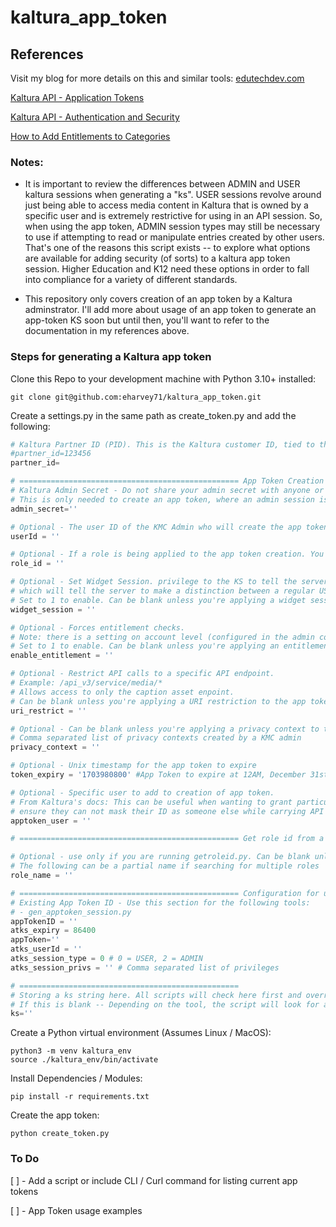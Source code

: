 # kaltura_app_token

## References
Visit my blog for more details on this and similar tools: [edutechdev.com](https://edutechdev.com/)

[Kaltura API - Application Tokens](https://developer.kaltura.com/api-docs/VPaaS-API-Getting-Started/application-tokens.html)

[Kaltura API - Authentication and Security](https://developer.kaltura.com/api-docs/VPaaS-API-Getting-Started/Kaltura_API_Authentication_and_Security.html)

[How to Add Entitlements to Categories](https://knowledge.kaltura.com/help/how-to-add-entitlements-to-categories---kmc)

### Notes:
- It is important to review the differences between ADMIN and USER kaltura sessions when generating a "ks". USER sessions revolve around just being able to access media content in Kaltura that is owned by a specific user and is extremely restrictive for using in an API session. So, when using the app token, ADMIN session types may still be necessary to use if attempting to read or manipulate entries created by other users. That's one of the reasons this script exists -- to explore what options are available for adding security (of sorts) to a kaltura app token session. Higher Education and K12 need these options in order to fall into compliance for a variety of different standards.

- This repository only covers creation of an app token by a Kaltura adminstrator. I'll add more about usage of an app token to generate an app-token KS soon but until then, you'll want to refer to the documentation in my references above.

### Steps for generating a Kaltura app token


Clone this Repo to your development machine with Python 3.10+ installed:
```
git clone git@github.com:eharvey71/kaltura_app_token.git
```

Create a settings.py in the same path as create_token.py and add the following:
```python
# Kaltura Partner ID (PID). This is the Kaltura customer ID, tied to their Kaltura environment.
#partner_id=123456
partner_id=

# ================================================= App Token Creation
# Kaltura Admin Secret - Do not share your admin secret with anyone or commit to a GitHub repo.
# This is only needed to create an app token, where an admin session is required.
admin_secret=''

# Optional - The user ID of the KMC Admin who will create the app token.
userId = ''

# Optional - If a role is being applied to the app token creation. You can run 'python getroleid.py' to get the integer needed for app token creation.
role_id = ''

# Optional - Set Widget Session. privilege to the KS to tell the server that this KS was generated for player use only, 
# which will tell the server to make a distinction between a regular USER session and a “PLAYER” session.
# Set to 1 to enable. Can be blank unless you're applying a widget session to the app token creation.
widget_session = ''

# Optional - Forces entitlement checks.
# Note: there is a setting on account level (configured in the admin console) that determines the default entitlement enforcement
# Set to 1 to enable. Can be blank unless you're applying an entitlement check to the app token creation.
enable_entitlement = ''

# Optional - Restrict API calls to a specific API endpoint. 
# Example: /api_v3/service/media/*
# Allows access to only the caption asset enpoint. 
# Can be blank unless you're applying a URI restriction to the app token creation.
uri_restrict = ''

# Optional - Can be blank unless you're applying a privacy context to the app token creation
# Comma separated list of privacy contexts created by a KMC admin
privacy_context = ''

# Optional - Unix timestamp for the app token to expire
token_expiry = '1703980800' #App Token to expire at 12AM, December 31st, 2023

# Optional - Specific user to add to creation of app token. 
# From Kaltura's docs: This can be useful when wanting to grant particular users with API access and 
# ensure they can not mask their ID as someone else while carrying API actions.
apptoken_user = ''

# ================================================= Get role id from a role name

# Optional - use only if you are running getroleid.py. Can be blank unless you're applying a custom role to the app token creation
# The following can be a partial name if searching for multiple roles
role_name = ''

# ================================================= Configuration for using an App Token
# Existing App Token ID - Use this section for the following tools:
# - gen_apptoken_session.py
appTokenID = ''
atks_expiry = 86400
appToken=''
atks_userId = ''
atks_session_type = 0 # 0 = USER, 2 = ADMIN
atks_session_privs = '' # Comma separated list of privileges

# =================================================
# Storing a ks string here. All scripts will check here first and override with this value.
# If this is blank -- Depending on the tool, the script will look for a $KALTURA_SESSION environment variable or generate a new session.
ks=''
```

Create a Python virtual environment (Assumes Linux / MacOS):
```
python3 -m venv kaltura_env
source ./kaltura_env/bin/activate
```

Install Dependencies / Modules:
```
pip install -r requirements.txt
```

Create the app token:
```
python create_token.py
```

### To Do
[ ] - Add a script or include CLI / Curl command for listing current app tokens

[ ] - App Token usage examples
